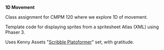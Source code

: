 **1D Movement**

Class assignment for CMPM 120 where we explore 1D of movement.

Template code for displaying sprites from a spritesheet Atlas (XML) using Phaser 3.

Uses Kenny Assets "[Scribble Platoformer](https://kenney.nl/assets/scribble-platformer)" set, with gratitude.
